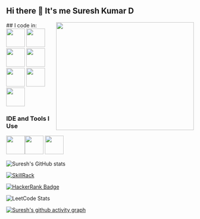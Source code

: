 

<!--
**sureshkumar2704/sureshkumar2704** is a ✨ _special_ ✨ repository because its `README.md` (this file) appears on your GitHub profile.

Here are some ideas to get you started:

- 🔭 I’m currently working on ...
- 🌱 I’m currently learning ...
- 👯 I’m looking to collaborate on ...
- 🤔 I’m looking for help with ...
- 💬 Ask me about ...
- 📫 How to reach me: ...
- 😄 Pronouns: ...
- ⚡ Fun fact: ...
-->
## Hi there 👋 It's me Suresh Kumar D

<img align="right" width="370" height="290" src="https://i.pinimg.com/originals/47/f0/34/47f0342cec72b800463bf003eac1257e.gif">                                                
<!-- - 🌱 I’m currently learning ML <br/>
- 📫 How to reach me :
<br />[<img src="https://img.shields.io/badge/LinkedIn-0077B5?style=for-the-badge&
         logo=linkedin&logoColor=white" />](https://www.linkedin.com/in/suresh-kumar-372579284/) -->
## I code in: 
<img height="50" width="50" src="https://img.icons8.com/color/48/000000/python.png" /> <img height="50" width="50" src="https://img.icons8.com/color/48/000000/c-programming.png" /> <img height="50" width="50" src="https://img.icons8.com/color/48/000000/java-coffee-cup-logo.png" /> <img height="50" width="50" src="https://img.icons8.com/color/48/000000/html-5.png" /> <img height="50" width="50" src="https://img.icons8.com/color/48/000000/css3.png" />
<img height="50" width="50" src="https://img.icons8.com/color/48/000000/javascript.png"/> <img height="50" width="50" src="https://img.icons8.com/color/48/000000/mysql-logo.png"/>

### IDE and Tools I Use
<img height="50" width="50" src="https://img.icons8.com/color/48/000000/visual-studio-code-2019.png"/><img height="50" width="50" src="https://img.icons8.com/color/50/000000/git.png"/> <img height="50" width="50" src="https://img.icons8.com/dusk/64/000000/anaconda.png"/>

![Suresh's GitHub stats](https://github-readme-stats.vercel.app/api?username=sureshkumar2704&theme=dark&show_icons=true&&hide=issues,contribs)

[![SkillRack](https://img.shields.io/badge/SkillRack-Profile-blue?style=flat-square)](http://www.skillrack.com/faces/resume.xhtml?id=474552&key=ba52ab3a3e3e91edbdd99960389da26679293afc)  

[![HackerRank Badge](https://img.shields.io/badge/-HackerRank-2EC866?style=flat-square&logo=HackerRank&logoColor=white)](https://www.hackerrank.com/sureshkumar27)


![LeetCode Stats](https://leetcard.jacoblin.cool/SureshKumar27?theme=dark&font=Molle&ext=contest)

[![Suresh's github activity graph](https://github-readme-activity-graph.vercel.app/graph?username=sureshkumar2704&bg_color=000000&color=ffffff&line=ff9300&point=ffffff&area=true&hide_border=true)](https://github.com/ashutosh00710/github-readme-activity-graph)
